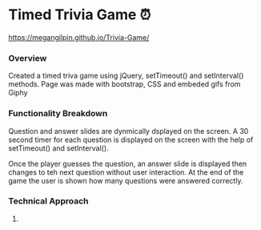 # Timed Trivia Game 	:alarm_clock:
https://megangilpin.github.io/Trivia-Game/

### Overview

Created a timed triva game using jQuery, setTimeout() and setInterval() methods. Page was made with bootstrap, CSS and embeded gifs from Giphy

### Functionality Breakdown
Question and answer slides are dynmically dsplayed on the screen. A 30 second timer for each question is displayed on the screen with the help of setTimeout() and setInterval(). 

Once the player guesses the question, an answer slide is displayed then changes to teh next question without user interaction. At the end of the game the user is shown how many questions were answered correctly. 

### Technical Approach
1. 
